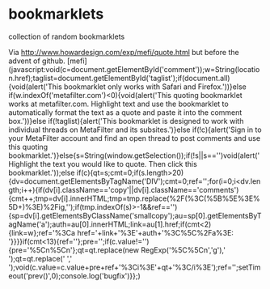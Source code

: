 # bookmarklets
collection of random bookmarklets

Via http://www.howardesign.com/exp/mefi/quote.html but before the advent of github.
[mefi](javascript:void(c=document.getElementById('comment'));w=String(location.href);taglist=document.getElementById('taglist');if(document.all){void(alert('This bookmarklet only works with Safari and Firefox.'))}else if(w.indexOf('metafilter.com')<0){void(alert('This quoting bookmarklet works at metafilter.com. Highlight text and use the bookmarklet to automatically format the text as a quote and paste it into the comment box.'))}else if(!taglist){alert('This bookmarklet is designed to work with individual threads on MetaFilter and its subsites.')}else if(!c){alert('Sign in to your MetaFilter account and find an open thread to post comments and use this quoting bookmarklet.')}else{s=String(window.getSelection());if(!s||s=='')void(alert('Highlight the text you would like to quote. Then click this bookmarklet.'));else if(c){qt=s;cmt=0;if(s.length>20){dv=document.getElementsByTagName('DIV');cmt=0;ref='';for(i=0;i<dv.length;i++){if(dv[i].className=='copy'||dv[i].className=='comments'){cmt++;tmp=dv[i].innerHTML;tmp=tmp.replace(%2F(%3C(%5B%5E%3E%5D+)%3E)%2Fig,'');if(tmp.indexOf(s)>-1&&ref==''){sp=dv[i].getElementsByClassName('smallcopy');au=sp[0].getElementsByTagName('a');auth=au[0].innerHTML;link=au[1].href;if(cmt<2){link=w};ref='%3Ca href='+link+'%3E'+auth+'%3C%5C%2Fa%3E: '}}}}if(cmt<13){ref=''};pre='';if(c.value!=''){pre='%5Cn%5Cn'};qt=qt.replace(new RegExp('%5C%5Cn','g'),' ');qt=qt.replace('  ',' ');void(c.value=c.value+pre+ref+'%3Ci%3E'+qt+'%3C/i%3E');ref='';setTimeout('prev()',0);console.log('bugfix')}};)
